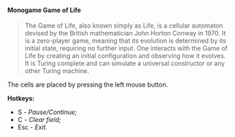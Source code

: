 #### Monogame Game of Life

> The Game of Life, also known simply as Life, is a cellular automaton devised by the British mathematician John Horton Conway in 1970. It is a zero-player game, meaning that its evolution is determined by its initial state, requiring no further input. One interacts with the Game of Life by creating an initial configuration and observing how it evolves. It is Turing complete and can simulate a universal constructor or any other Turing machine. 

The cells are placed by pressing the left mouse button.

**Hotkeys:**
- S - *Pause/Continue;*
- C - *Clear field;*
- Esc - *Exit.*
